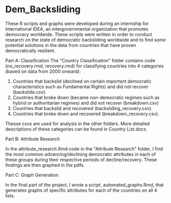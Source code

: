# Dem_Backsliding

These R scripts and graphs were developed during an internship for International IDEA, an intergovernmental organization that promotes democracy worldwide. These scripts were written in order to conduct research on the state of democratic backsliding worldwide and to find some potential solutions in the data from countries that have proven democratically resilient. 


Part A: Classification
The "Country Classification" folder contains code (no_recovery.rmd, recovery.rmd) for classifying countries into 4 categories (based on data from 2000 onward):
1. Countries that backslid (declined on certain important democratic characteristics such as Fundamental Rights) and did not recover (backslide.csv).
2. Countries that broke down (became non-democratic regimes such as hybrid or authoritarian regimes) and did not recover (breakdown.csv)
3. Countries that backslid and recovered (backsliding_recovery.csv).
4. Countries that broke down and recovered (breakdown_recovery.csv).

Thesse csvs are used for analysis in the other folders. More detailed descriptions of these categories can be found in Country List.docx.

Part B: Attribute Research

In the attribute_research.Rmd code in the "Attribute Research" folder, I find the most common advancing/declining democratic attributes in each of these groups during their respective periods of decline/recovery. These findings are then graphed in the pdfs.


Part C: Graph Generation

In the final part of the project, I wrote a script, automated_graphs.Rmd, that generates graphs of specific attributes for each of the countries on all 4 lists. 


